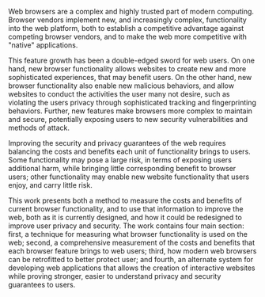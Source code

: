 Web browsers are a complex and highly trusted part of modern computing.  Browser
vendors implement new, and increasingly complex, functionality into the
web platform, both to establish a competitive advantage against competing
browser vendors, and to make the web more competitive with "native"
applications.

This feature growth has been a double-edged sword for web users.  On one hand,
new browser functionality allows websites to create new and more sophisticated
experiences, that may benefit users.  On the other hand, new browser
functionality also enable new malicious behaviors, and allow websites
to conduct the activities the user many not desire, such as violating the
users privacy through sophisticated tracking and fingerprinting behaviors.
Further, new features make browsers more complex to maintain and secure,
potentially exposing users to new security vulnerabilities and methods of
attack.

Improving the security and privacy guarantees of the web requires balancing
the costs and benefits each unit of functionality brings to users.  Some
functionality may pose a large risk, in terms of exposing users additional harm,
while bringing little corresponding benefit to browser users; other
functionality may enable new website functionality that users enjoy, and
carry little risk.

This work presents both a method to measure the costs and benefits of current
browser functionality, and to use that information to improve the web, both
as it is currently designed, and how it could be redesigned to improve
user privacy and security.  The work contains four main section: first, a
technique for measuring what browser functionality is used on the web; second,
a comprehensive measurement of the costs and benefits that each browser feature
brings to web users; third, how modern web browsers can be retrofitted to
better protect user; and fourth, an alternate system for developing web
applications that allows the creation of interactive websites while proving
stronger, easier to understand privacy and security guarantees to users.
